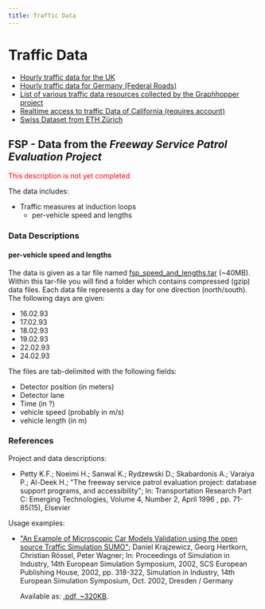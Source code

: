 ```yaml
---
title: Traffic Data
---
```


# Traffic Data

- [Hourly traffic data for the UK](https://roadtraffic.dft.gov.uk/downloads)
- [Hourly traffic data for Germany (Federal Roads)](https://www.bast.de/DE/Verkehrstechnik/Fachthemen/v2-verkehrszaehlung/Stundenwerte.html)
- [List of various traffic data resources collected by the Graphhopper project](https://github.com/graphhopper/open-traffic-collection)
- [Realtime access to traffic Data of California (requires account)](https://pems.dot.ca.gov/)
- [Swiss Dataset from ETH Zürich](https://utd19.ethz.ch/)

## FSP - Data from the *Freeway Service Patrol Evaluation Project*

<font color="red">This description is not yet completed</font>

The data includes:

- Traffic measures at induction loops
  - per-vehicle speed and lengths

### Data Descriptions

#### per-vehicle speed and lengths

The data is given as a tar file named
[fsp_speed_and_lengths.tar](https://prdownloads.sourceforge.net/sumo/fsp_speed_and_lengths.tar?download)
(\~40MB). Within this tar-file you will find a folder which contains
compressed (gzip) data files. Each data file represents a day for one
direction (north/south). The following days are given:

- 16.02.93
- 17.02.93
- 18.02.93
- 19.02.93
- 22.02.93
- 24.02.93

The files are tab-delimited with the following fields:

- Detector position (in meters)
- Detector lane
- Time (in ?)
- vehicle speed (probably in m/s)
- vehicle length (in m)

### References

Project and data descriptions:

- Petty K.F.; Noeimi H.; Sanwal K.; Rydzewski D.; Skabardonis A.;
  Varaiya P.; Al-Deek H.; "The freeway service patrol evaluation
  project: database support programs, and accessibility"; In:
  Transportation Research Part C: Emerging Technologies, Volume 4,
  Number 2, April 1996 , pp. 71-85(15), Elsevier

Usage examples:

- ["An Example of Microscopic Car Models Validation using the open
  source Traffic Simulation
  SUMO"](https://sumo.dlr.de/pdf/dkrajzew_ESS2002_LOG14_Validation.pdf);
  Daniel Krajzewicz, Georg Hertkorn, Christian Rössel, Peter Wagner;
  In: Proceedings of Simulation in Industry, 14th European Simulation
  Symposium, 2002, SCS European Publishing House, 2002, pp. 318-322,
  Simulation in Industry, 14th European Simulation Symposium, Oct.
  2002, Dresden / Germany

  Available as: [.pdf, \~320KB](https://sumo.dlr.de/pdf/dkrajzew_ESS2002_LOG14_Validation.pdf).
